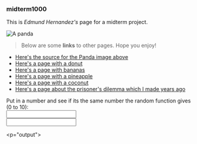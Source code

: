 ### midterm1000

This is _Edmund Hernandez's_ page for a midterm project.

![A panda](https://cdn.britannica.com/80/150980-050-84B9202C/Giant-panda-cub-branch.jpg)

> Below are some **links** to other pages.
> Hope you enjoy!
- [Here's the source for the Panda image above](https://www.britannica.com/animal/giant-panda)
- [Here's a page with a donut](secondPage.md)
- [Here's a page with bananas](thirdPage.md)
- [Here's a page with a pineapple](fourthPage.md)
- [Here's a page with a coconut](fifthPage.md)
- [Here's a page about the prisoner's dilemma which I made years ago](prisonchoice.html)

<!DOCTYPE html>
<html>
<head>
<meta charset="UTF-8">
<title>Number Guesser</title>
<script>
  
  function randomNumCompare() {
    var machineNum = Math.floor(Math.random() * 11);
    var textBoxSum = document.getElementById("textBox");

  if (textBoxSum == machineNum) {
    document.getElementById("output").innerHTML = "The numbers match!";
  } else if (textBoxSum != machineNum) {
    document.getElementById("output").innerHTML = "The numbers did not match!";
  }}
</script>

</head>
  
<body>

<form action="randomNumCompare()">
  <label for= "textBox">Put in a number and see if its the same number the random function gives (0 to 10):</label></br>
  <input type="text" id="textBox" name="textBox"></input></br>
  <input type="submit value="Submit">
</form>

<p="output"></p>

</body>
</html>
